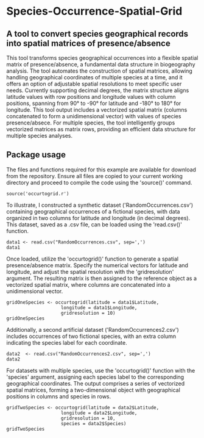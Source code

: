 # Species-Occurrence-Spatial-Grid
## A tool to convert species geographical records into spatial matrices of presence/absence

This tool transforms species geographical occurrences into a flexible spatial matrix of presence/absence, a fundamental data structure in biogeography analysis. The tool automates the construction of spatial matrices, allowing handling geographical coordinates of multiple species at a time, and it offers an option of adjustable spatial resolutions to meet specific user needs. Currently supporting decimal degrees, the matrix structure aligns latitude values with row positions and longitude values with column positions, spanning from 90° to -90° for latitude and -180° to 180° for longitude. This tool output includes a vectorized spatial matrix (columns concatenated to form a unidimensional vector) with values of species presence/absece. For multiple species, the tool intelligently groups vectorized matrices as matrix rows, providing an efficient data structure for multiple species analyses.


## Package usage

The files and functions required for this example are available for download from the repository. Ensure all files are copied to your current working directory and proceed to compile the code using the 'source()' command.

```{r, echo=FALSE}
source('occurtogrid.r')
```

To illustrate, I constructed a synthetic dataset ('RandomOccurrences.csv') containing geographical occurrences of a fictional species, with data organized in two columns for latitude and longitude (in decimal degrees). This dataset, saved as a .csv file, can be loaded using the 'read.csv()' function.

```{r, echo=FALSE}
data1 <- read.csv("RandomOccurrences.csv", sep=',')
data1
```

Once loaded, utilize the 'occurtogrid()' function to generate a spatial presence/absence matrix. Specify the numerical vectors for latitude and longitude, and adjust the spatial resolution with the 'gridresolution' argument. The resulting matrix is then assigned to the reference object as a vectorized spatial matrix, where columns are concatenated into a unidimensional vector.

```{r, echo=FALSE}
gridOneSpecies <- occurtogrid(latitude = data1$Latitude, 
                    longitude = data1$Longitude, 
                    gridresolution = 10)
gridOneSpecies
```


 Additionally, a second artificial dataset ('RandomOccurrences2.csv') includes occurrences of two fictional species, with an extra column indicating the species label for each coordinate.

```{r, echo=FALSE}
data2  <- read.csv("RandomOccurrences2.csv", sep=',')
data2
```

For datasets with multiple species, use the 'occurtogrid()' function with the 'species' argument, assigning each species label to the corresponding geographical coordinates. The output comprises a series of vectorized spatial matrices, forming a two-dimensional object with geographical positions in columns and species in rows.

```{r, echo=FALSE}
gridTwoSpecies <- occurtogrid(latitude = data2$Latitude, 
                    longitude = data2$Longitude, 
                    gridresolution = 10, 
                    species = data2$Species)
gridTwoSpecies
```